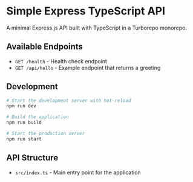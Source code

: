 # Simple Express TypeScript API

A minimal Express.js API built with TypeScript in a Turborepo monorepo.

## Available Endpoints

- `GET /health` - Health check endpoint
- `GET /api/hello` - Example endpoint that returns a greeting

## Development

```bash
# Start the development server with hot-reload
npm run dev

# Build the application
npm run build

# Start the production server
npm run start
```

## API Structure

- `src/index.ts` - Main entry point for the application 